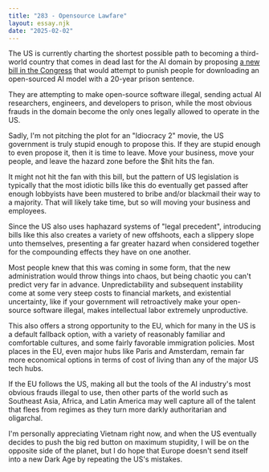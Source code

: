 ```yaml
---
title: "283 - Opensource Lawfare"
layout: essay.njk
date: "2025-02-02"
---
```


The US is currently charting the shortest possible path to becoming a third-world country that comes in dead last for the AI domain by proposing [a new bill in the Congress](https://www.congress.gov/bill/119th-congress/senate-bill/321/all-actions?s=3&r=1) that would attempt to punish people for downloading an open-sourced AI model with a 20-year prison sentence.

They are attempting to make open-source software illegal, sending actual AI researchers, engineers, and developers to prison, while the most obvious frauds in the domain become the only ones legally allowed to operate in the US.

Sadly, I'm not pitching the plot for an "Idiocracy 2" movie, the US government is truly stupid enough to propose this. If they are stupid enough to even propose it, then it is time to leave. Move your business, move your people, and leave the hazard zone before the $hit hits the fan.

It might not hit the fan with this bill, but the pattern of US legislation is typically that the most idiotic bills like this do eventually get passed after enough lobbyists have been mustered to bribe and/or blackmail their way to a majority. That will likely take time, but so will moving your business and employees.

Since the US also uses haphazard systems of "legal precedent", introducing bills like this also creates a variety of new offshoots, each a slippery slope unto themselves, presenting a far greater hazard when considered together for the compounding effects they have on one another.

Most people knew that this was coming in some form, that the new administration would throw things into chaos, but being chaotic you can't predict very far in advance. Unpredictability and subsequent instability come at some very steep costs to financial markets, and existential uncertainty, like if your government will retroactively make your open-source software illegal, makes intellectual labor extremely unproductive.

This also offers a strong opportunity to the EU, which for many in the US is a default fallback option, with a variety of reasonably familiar and comfortable cultures, and some fairly favorable immigration policies. Most places in the EU, even major hubs like Paris and Amsterdam, remain far more economical options in terms of cost of living than any of the major US tech hubs.

If the EU follows the US, making all but the tools of the AI industry's most obvious frauds illegal to use, then other parts of the world such as Southeast Asia, Africa, and Latin America may well capture all of the talent that flees from regimes as they turn more darkly authoritarian and oligarchal.

I'm personally appreciating Vietnam right now, and when the US eventually decides to push the big red button on maximum stupidity, I will be on the opposite side of the planet, but I do hope that Europe doesn't send itself into a new Dark Age by repeating the US's mistakes.

